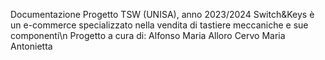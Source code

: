 Documentazione Progetto TSW (UNISA), anno 2023/2024
Switch&Keys è un e-commerce specializzato nella vendita di tastiere meccaniche e sue componenti\n
Progetto a cura di:
Alfonso Maria Alloro
Cervo Maria Antonietta
